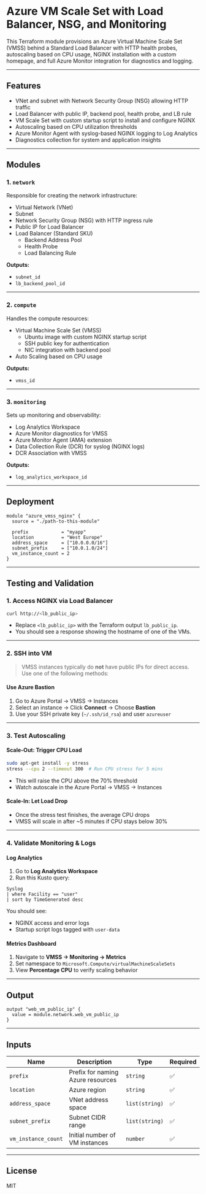 # Azure VM Scale Set with Load Balancer, NSG, and Monitoring

This Terraform module provisions an Azure Virtual Machine Scale Set (VMSS) behind a Standard Load Balancer with HTTP health probes, autoscaling based on CPU usage, NGINX installation with a custom homepage, and full Azure Monitor integration for diagnostics and logging.

---

##  Features

- VNet and subnet with Network Security Group (NSG) allowing HTTP traffic
- Load Balancer with public IP, backend pool, health probe, and LB rule
- VM Scale Set with custom startup script to install and configure NGINX
- Autoscaling based on CPU utilization thresholds
- Azure Monitor Agent with syslog-based NGINX logging to Log Analytics
- Diagnostics collection for system and application insights

---


## Modules

### 1. `network`
Responsible for creating the network infrastructure:
- Virtual Network (VNet)
- Subnet
- Network Security Group (NSG) with HTTP ingress rule
- Public IP for Load Balancer
- Load Balancer (Standard SKU)
    - Backend Address Pool
    - Health Probe
    - Load Balancing Rule

**Outputs:**
- `subnet_id`
- `lb_backend_pool_id`

---

### 2. `compute`
Handles the compute resources:
- Virtual Machine Scale Set (VMSS)
    - Ubuntu image with custom NGINX startup script
    - SSH public key for authentication
    - NIC integration with backend pool
- Auto Scaling based on CPU usage

**Outputs:**
- `vmss_id`

---

### 3. `monitoring`
Sets up monitoring and observability:
- Log Analytics Workspace
- Azure Monitor diagnostics for VMSS
- Azure Monitor Agent (AMA) extension
- Data Collection Rule (DCR) for syslog (NGINX logs)
- DCR Association with VMSS

**Outputs:**
- `log_analytics_workspace_id`

---


##  Deployment

```hcl
module "azure_vmss_nginx" {
  source = "./path-to-this-module"

  prefix            = "myapp"
  location          = "West Europe"
  address_space     = ["10.0.0.0/16"]
  subnet_prefix     = ["10.0.1.0/24"]
  vm_instance_count = 2
}
```

---

##  Testing and Validation

### 1.  Access NGINX via Load Balancer

```bash
curl http://<lb_public_ip>
```

- Replace `<lb_public_ip>` with the Terraform output `lb_public_ip`.
- You should see a response showing the hostname of one of the VMs.

---

### 2.  SSH into VM

> VMSS instances typically do **not** have public IPs for direct access. Use one of the following methods:

#### Use Azure Bastion 

1. Go to Azure Portal → VMSS → Instances
2. Select an instance → Click **Connect** → Choose **Bastion**
3. Use your SSH private key (`~/.ssh/id_rsa`) and user `azureuser`


---

### 3.  Test Autoscaling

#### Scale-Out: Trigger CPU Load

```bash
sudo apt-get install -y stress
stress --cpu 2 --timeout 300  # Run CPU stress for 5 mins
```

- This will raise the CPU above the 70% threshold
- Watch autoscale in the Azure Portal → VMSS → Instances

#### Scale-In: Let Load Drop

- Once the stress test finishes, the average CPU drops
- VMSS will scale in after ~5 minutes if CPU stays below 30%

---

### 4.  Validate Monitoring & Logs

#### Log Analytics

1. Go to **Log Analytics Workspace**
2. Run this Kusto query:

```kusto
Syslog
| where Facility == "user"
| sort by TimeGenerated desc
```

You should see:
- NGINX access and error logs
- Startup script logs tagged with `user-data`

#### Metrics Dashboard

1. Navigate to **VMSS → Monitoring → Metrics**
2. Set namespace to `Microsoft.Compute/virtualMachineScaleSets`
3. View **Percentage CPU** to verify scaling behavior

---

##  Output

```hcl
output "web_vm_public_ip" {
  value = module.network.web_vm_public_ip
}

```

---

##  Inputs

| Name              | Description                                | Type            | Required |
|-------------------|--------------------------------------------|------------------|----------|
| `prefix`          | Prefix for naming Azure resources           | `string`         | ✅       |
| `location`        | Azure region                               | `string`         | ✅       |
| `address_space`   | VNet address space                         | `list(string)`   | ✅       |
| `subnet_prefix`   | Subnet CIDR range                          | `list(string)`   | ✅       |
| `vm_instance_count` | Initial number of VM instances           | `number`         | ✅       |

---

##  License

MIT
